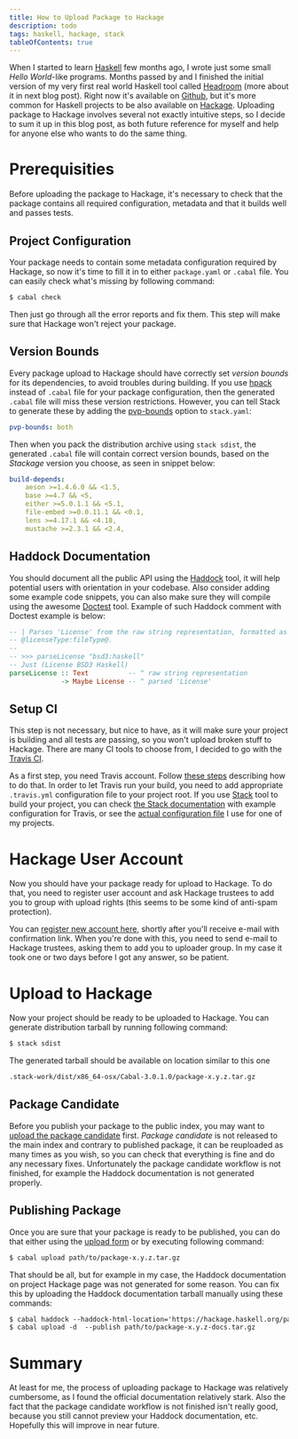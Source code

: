 ```yaml
---
title: How to Upload Package to Hackage
description: todo
tags: haskell, hackage, stack
tableOfContents: true
---
```


When I started to learn [Haskell][web:haskell] few months ago, I wrote just some small _Hello World_-like programs. Months passed by and I finished the initial version of my very first real world Haskell tool called [Headroom][github:headroom] (more about it in next blog post). Right now it's available on [Github][web:github], but it's more common for Haskell projects to be also available on [Hackage][web:hackage]. Uploading package to Hackage involves several not exactly intuitive steps, so I decide to sum it up in this blog post, as both future reference for myself and help for anyone else who wants to do the same thing.

<!-- MORE -->

# Prerequisities
Before uploading the package to Hackage, it's necessary to check that the package contains all required configuration, metadata and that it builds well and passes tests.

## Project Configuration
Your package needs to contain some metadata configuration required by Hackage, so now it's time to fill it in to either `package.yaml` or `.cabal` file. You can easily check what's missing by following command:

```txt
$ cabal check
```

Then just go through all the error reports and fix them. This step will make sure that Hackage won't reject your package.

## Version Bounds
Every package upload to Hackage should have correctly set _version bounds_ for its dependencies, to avoid troubles during building. If you use [hpack][hackage:hpack] instead of `.cabal` file for your package configuration, then the generated `.cabal` file will miss these version restrictions. However, you can tell Stack to generate these by adding the [pvp-bounds][web:stack/pvp-bounds] option to `stack.yaml`:

```yaml
pvp-bounds: both
```

Then when you pack the distribution archive using `stack sdist`, the generated `.cabal` file will contain correct version bounds, based on the _Stackage_ version you choose, as seen in snippet below:

```yaml
build-depends:
    aeson >=1.4.6.0 && <1.5,
    base >=4.7 && <5,
    either >=5.0.1.1 && <5.1,
    file-embed >=0.0.11.1 && <0.1,
    lens >=4.17.1 && <4.18,
    mustache >=2.3.1 && <2.4,
```

## Haddock Documentation
You should document all the public API using the [Haddock][web:haddock] tool, it will help potential users with orientation in your codebase. Also consider adding some example code snippets, you can also make sure they will compile using the awesome [Doctest][hackage:doctest] tool. Example of such Haddock comment with Doctest example is below:

```haskell
-- | Parses 'License' from the raw string representation, formatted as
-- @licenseType:fileType@.
--
-- >>> parseLicense "bsd3:haskell"
-- Just (License BSD3 Haskell)
parseLicense :: Text          -- ^ raw string representation
             -> Maybe License -- ^ parsed 'License'
```

## Setup CI
This step is not necessary, but nice to have, as it will make sure your project is building and all tests are passing, so you won't upload broken stuff to Hackage. There are many CI tools to choose from, I decided to go with the [Travis CI][web:travis].

As a first step, you need Travis account. Follow [these steps][web:travis/tutorial] describing how to do that. In order to let Travis run your build, you need to add appropriate `.travis.yml` configuration file to your project root. If you use [Stack][web:stack] tool to build your project, you can check [the Stack documentation][web:stack/travis] with example configuration for Travis, or see the [actual configuration file][github:headroom/.travis.yml] I use for one of my projects.

# Hackage User Account
Now you should have your package ready for upload to Hackage. To do that, you need to register user account and ask Hackage trustees to add you to group with upload rights (this seems to be some kind of anti-spam protection).

You can [register new account here][web:hackage/register], shortly after you'll receive e-mail with confirmation link. When you're done with this, you need to send e-mail to Hackage trustees, asking them to add you to uploader group. In my case it took one or two days before I got any answer, so be patient.

# Upload to Hackage
Now your project should be ready to be uploaded to Hackage. You can generate distribution tarball by running following command:

```txt
$ stack sdist
```

The generated tarball should be available on location similar to this one

```txt
.stack-work/dist/x86_64-osx/Cabal-3.0.1.0/package-x.y.z.tar.gz
```

## Package Candidate
Before you publish your package to the public index, you may want to [upload the package candidate][web:hackage/upload-candidate] first. _Package candidate_ is not released to the main index and contrary to published package, it can be reuploaded as many times as you wish, so you can check that everything is fine and do any necessary fixes. Unfortunately the package candidate workflow is not finished, for example the Haddock documentation is not generated properly.

## Publishing Package
Once you are sure that your package is ready to be published, you can do that either using the [upload form][web:hackage/upload] or by executing following command:

```txt
$ cabal upload path/to/package-x.y.z.tar.gz
```

That should be all, but for example in my case, the Haddock documentation on project Hackage page was not generated for some reason. You can fix this by uploading the Haddock documentation tarball manually using these commands:

```txt
$ cabal haddock --haddock-html-location='https://hackage.haskell.org/package/$pkg-$version/docs' --haddock-hyperlink-source --haddock-quickjump --haddock-for-hackage
$ cabal upload -d  --publish path/to/package-x.y.z-docs.tar.gz
```


[github:headroom]: https://github.com/vaclavsvejcar/headroom
[github:headroom/.travis.yml]: https://github.com/vaclavsvejcar/headroom/blob/master/.travis.yml
[hackage:doctest]: https://hackage.haskell.org/package/doctest
[hackage:hpack]: https://hackage.haskell.org/package/hpack
[web:github]: https://github.com
[web:hackage]: https://hackage.haskell.org
[web:hackage/register]: https://hackage.haskell.org/users/register-request
[web:hackage/upload]: https://hackage.haskell.org/packages/upload
[web:hackage/upload-candidate]: https://hackage.haskell.org/packages/candidates/upload
[web:haddock]: https://www.haskell.org/haddock/
[web:haskell]: https://www.haskell.org
[web:stack]: https://docs.haskellstack.org/en/stable/README/
[web:stack/pvp-bounds]: https://docs.haskellstack.org/en/stable/yaml_configuration/#pvp-bounds
[web:stack/travis]: https://docs.haskellstack.org/en/stable/travis_ci/
[web:travis]: https://travis-ci.org
[web:travis/tutorial]: https://docs.travis-ci.com/user/tutorial/

# Summary
At least for me, the process of uploading package to Hackage was relatively cumbersome, as I found the official documentation relatively stark. Also the fact that the package candidate workflow is not finished isn't really good, because you still cannot preview your Haddock documentation, etc. Hopefully this will improve in near future.